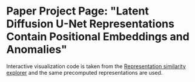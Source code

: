 # Paper Project Page: "Latent Diffusion U-Net Representations Contain Positional Embeddings and Anomalies"

Interactive visualization code is taken from the [Representation similarity explorer](https://github.com/JonasLoos/sd_representation_similarity_explorer) and the same precomputed representations are used.
